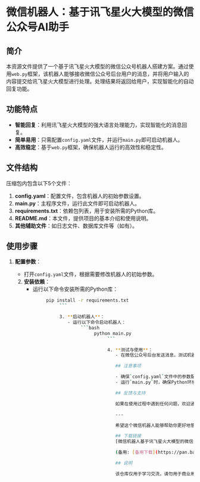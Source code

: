 # 微信机器人：基于讯飞星火大模型的微信公众号AI助手

## 简介

本资源文件提供了一个基于讯飞星火大模型的微信公众号机器人搭建方案。通过使用`web.py`框架，该机器人能够接收微信公众号后台用户的消息，并将用户输入的内容提交给讯飞星火大模型进行处理。处理结果将返回给用户，实现智能化的自动回复功能。

## 功能特点

- **智能回复**：利用讯飞星火大模型的强大语言处理能力，实现智能化的消息回复。
- **简单易用**：只需配置`config.yaml`文件，并运行`main.py`即可启动机器人。
- **高效稳定**：基于`web.py`框架，确保机器人运行的高效性和稳定性。

## 文件结构

压缩包内包含以下5个文件：

1. **config.yaml**：配置文件，包含机器人的初始参数设置。
2. **main.py**：主程序文件，运行此文件即可启动机器人。
3. **requirements.txt**：依赖包列表，用于安装所需的Python库。
4. **README.md**：本文件，提供项目的基本介绍和使用说明。
5. **其他辅助文件**：如日志文件、数据库文件等（如有）。

## 使用步骤

1. **配置参数**：
   - 打开`config.yaml`文件，根据需要修改机器人的初始参数。

   2. **安装依赖**：
      - 运行以下命令安装所需的Python库：
           ```bash
                pip install -r requirements.txt
                     ```

                     3. **启动机器人**：
                        - 运行以下命令启动机器人：
                             ```bash
                                  python main.py
                                       ```

                                       4. **测试与使用**：
                                          - 在微信公众号后台发送消息，测试机器人的回复效果。

                                          ## 注意事项

                                          - 确保`config.yaml`文件中的参数配置正确，特别是讯飞星火大模型的API密钥等信息。
                                          - 运行`main.py`时，确保Python环境已正确配置，并且所有依赖包已安装。

                                          ## 反馈与支持

                                          如果在使用过程中遇到任何问题，欢迎通过邮件或GitHub Issues进行反馈。我们将尽快提供支持与帮助。

                                          ---

                                          希望这个微信机器人能够帮助你更好地管理微信公众号，提升用户体验！

                                          ## 下载链接
                                          [微信机器人基于讯飞星火大模型的微信公众号AI助手](https://pan.quark.cn/s/bd3b6a55a29f) 

                                          (备用: [备用下载](https://pan.baidu.com/s/1_qFfMuXU1hkVgpZ8AXMI7g?pwd=1234))

                                          ## 说明

                                          该仓库仅用于学习交流，请勿用于商业用途。
